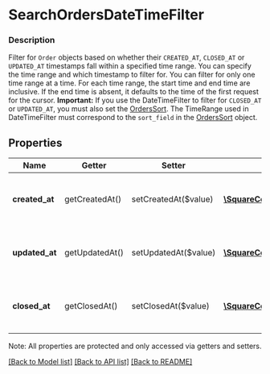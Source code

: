 # SearchOrdersDateTimeFilter

### Description

Filter for `Order` objects based on whether their `CREATED_AT`, `CLOSED_AT` or `UPDATED_AT` timestamps fall within a specified time range. You can specify the time range and which timestamp to filter for. You can filter for only one time range at a time.  For each time range, the start time and end time are inclusive. If the end time is absent, it defaults to the time of the first request for the cursor.  __Important:__ If you use the DateTimeFilter to filter for `CLOSED_AT` or `UPDATED_AT`, you must also set the [OrdersSort](#type-searchorderordersort). The TimeRange used in DateTimeFilter must correspond to the `sort_field` in the [OrdersSort](#type-searchorderordersort) object.

## Properties
Name | Getter | Setter | Type | Description | Notes
------------ | ------------- | ------------- | ------------- | ------------- | -------------
**created_at** | getCreatedAt() | setCreatedAt($value) | [**\SquareConnect\Model\TimeRange**](TimeRange.md) | Time range for filtering on the &#x60;created_at&#x60; timestamp. | [optional] 
**updated_at** | getUpdatedAt() | setUpdatedAt($value) | [**\SquareConnect\Model\TimeRange**](TimeRange.md) | Time range for filtering on the &#x60;updated_at&#x60; timestamp. | [optional] 
**closed_at** | getClosedAt() | setClosedAt($value) | [**\SquareConnect\Model\TimeRange**](TimeRange.md) | Time range for filtering on the &#x60;closed_at&#x60; timestamp. | [optional] 

Note: All properties are protected and only accessed via getters and setters.

[[Back to Model list]](../../README.md#documentation-for-models) [[Back to API list]](../../README.md#documentation-for-api-endpoints) [[Back to README]](../../README.md)


